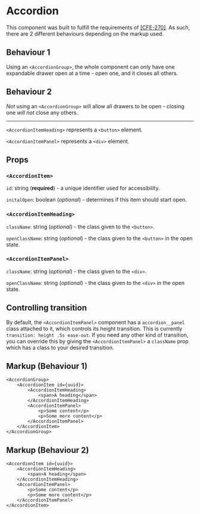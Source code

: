 # Accordion

This component was built to fulfill the requirements of [[CFE-270]](https://codehouse.atlassian.net/browse/CFE-270).
As such, there are 2 different behaviours depending on the markup used.

## Behaviour 1
Using an `<AccordionGroup>`, the whole component can only have one expandable drawer open at a time - open one, and it closes all others.

## Behaviour 2
*Not* using an `<AccordionGroup>` will allow all drawers to be open - closing one *will not* close any others.

---

`<AccordionItemHeading>` represents a `<button>` element.

`<AccordionItemPanel>` represents a `<div>` element.

## Props

### `<AccordionItem>`
`id`: string (**required**) - a unique identifier used for accessibility.

`initalOpen`: boolean (*optional*) - determines if this item should start open.

### `<AccordionItemHeading>`
`className`: string (*optional*) - the class given to the `<button>`.

`openClassName`: string (*optional*) - the class given to the `<button>` in the open state.

### `<AccordionItemPanel>`
`className`: string (*optional*) - the class given to the `<div>`.

`openClassName`: string (*optional*) - the class given to the `<div>` in the open state.

## Controlling transition

By default, the `<AccordionItemPanel>` component has a `accordion__panel` class attached to it, which controls its height transition.
This is currently `transition: height .5s ease-out`. If you need any other kind of transition, you can override this by giving the `<AccordionItemPanel>`
a `className` prop which has a class to your desired transition.

## Markup (Behaviour 1)

```
<AccordionGroup>
    <AccordionItem id={uuid}>
        <AccordionItemHeading>
            <span>A heading</span>
        </AccordionItemHeading>
        <AccordionItemPanel>
            <p>Some content</p>
            <p>Some more content</p>
        </AccordionItemPanel>
    </AccordionItem>
</AccordionGroup>
```

## Markup (Behaviour 2)

```
<AccordionItem id={uuid}>
    <AccordionItemHeading>
        <span>A heading</span>
    </AccordionItemHeading>
    <AccordionItemPanel>
        <p>Some content</p>
        <p>Some more content</p>
    </AccordionItemPanel>
</AccordionItem>
```
